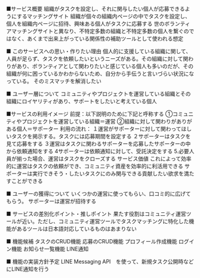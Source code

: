 ■サービス概要
組織がタスクを設定し、それに関与したい個人が応募できるようにするマッチングサイト
組織が個々の組織内ページの中でタスクを設定し、個人を組織内ページに招待、興味ある個人がタスクに応募する
世のボランティアマッチングサイトと異なり、不特定多数の組織と不特定多数の個人を繋ぐのではなく、あくまで出来上がっている関係性の補助ツールとして使われる想定

■ このサービスへの思い・作りたい理由
個人的に支援している組織に関して、人員が足らず、タスクを依頼したいというニーズがある。その組織に対して関わりがあり、ボランティアとして関わりたいと感じている個人も多いのだが、その組織が何に困っているかわからないため、自分から手伝うと言いづらい状況になっている。
そのミスマッチを解消したい

■ ユーザー層について
コミュニティやプロジェクトを運営している組織とその組織にロイヤリティがあり、サポートをしたいと考えている個人

■サービスの利用イメージ
前提：以下説明のために下記と呼称する
    ①コミュニティやプロジェクトを運営している組織＝運営
    ②組織に対して関わりがありがある個人＝サポーター
利用の流れ：
    １運営がサポーターに対して関わってほしいタスクを掲示する。タスクには応募期間を設定する
    ２サポーターはタスクを見て応募をする
    ３運営はタスクに関わるサポーターを応募したサポーターの中から依頼通知をする
    4サポーターは依頼通知に対して、受託決定をする
5.必要人員が揃った場合、運営はタスクをクローズする
サービス価値
    これによって効率的に運営はタスクの依頼ができ、コミュニティ資産を効率的に利活用できる
    サポーターは実行できそう・したいタスクにのみ関与できる貢献したい欲求を満たすことができる

■ ユーザーの獲得について
いくつかの運営に使ってもらい、口コミ的に広げてもらう。
サポーターは運営が招待する

■ サービスの差別化ポイント・推しポイント
果たす役割はコミュニティ運営ツールが近い。ただし、コミュニティ運営ツールでタスクマッチングに特化した機能があるツールは日本語対応しているものはあまりない

■ 機能候補
タスクのCRUD機能
応募のCRUD機能
プロフィール作成機能
ログイン機能
お知らせ一覧機能
LINE通知

■ 機能の実装方針予定
LINE Messaging API　を使って、新規タスク公開時などにLINE通知を行う
